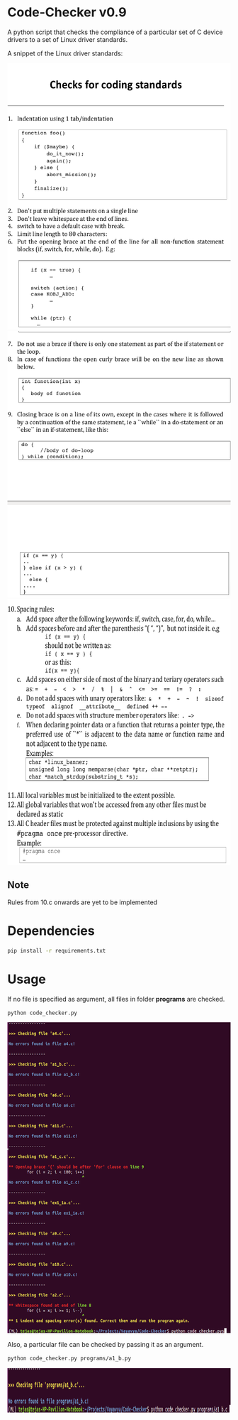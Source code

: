 # Code-Checker v0.9
A python script that checks the compliance of a particular set of C device drivers to a set of Linux driver standards.

A snippet of the Linux driver standards:

<img src = images/rule1.png height = 600>

<img src = images/rule2.png height = 600>

<img src = images/rule3.png height = 600>

## Note
Rules from 10.c onwards are yet to be implemented

# Dependencies

```sh
pip install -r requirements.txt
```
# Usage
If no file is specified as argument, all files in folder **programs** are checked.

```sh
python code_checker.py
```

<img src = images/result1.png height = 700>


Also, a particular file can be checked by passing it as an argument.

```sh
python code_checker.py programs/a1_b.py
```

<img src = images/result2.png height = 100>

